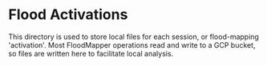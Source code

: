 # Flood Activations

This directory is used to store local files for each session, or
flood-mapping 'activation'. Most FloodMapper operations read and write
to a GCP bucket, so files are written here to facilitate local
analysis.